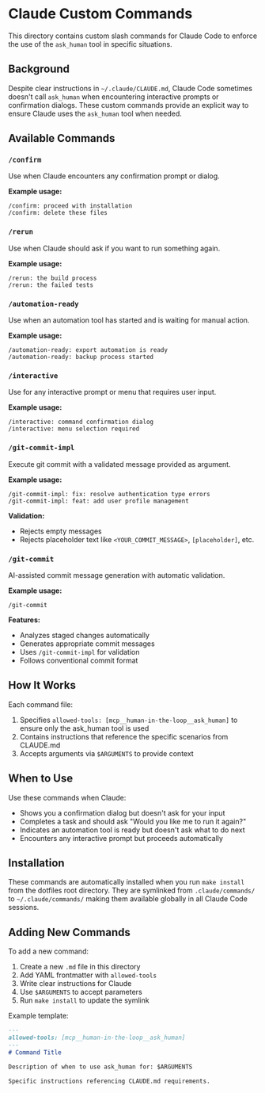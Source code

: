 # Claude Custom Commands

This directory contains custom slash commands for Claude Code to enforce the use of the `ask_human` tool in specific situations.

## Background

Despite clear instructions in `~/.claude/CLAUDE.md`, Claude Code sometimes doesn't call `ask_human` when encountering interactive prompts or confirmation dialogs. These custom commands provide an explicit way to ensure Claude uses the `ask_human` tool when needed.

## Available Commands

### `/confirm`
Use when Claude encounters any confirmation prompt or dialog.

**Example usage:**
```
/confirm: proceed with installation
/confirm: delete these files
```

### `/rerun`
Use when Claude should ask if you want to run something again.

**Example usage:**
```
/rerun: the build process
/rerun: the failed tests
```

### `/automation-ready`
Use when an automation tool has started and is waiting for manual action.

**Example usage:**
```
/automation-ready: export automation is ready
/automation-ready: backup process started
```

### `/interactive`
Use for any interactive prompt or menu that requires user input.

**Example usage:**
```
/interactive: command confirmation dialog
/interactive: menu selection required
```

### `/git-commit-impl`
Execute git commit with a validated message provided as argument.

**Example usage:**
```
/git-commit-impl: fix: resolve authentication type errors
/git-commit-impl: feat: add user profile management
```

**Validation:**
- Rejects empty messages
- Rejects placeholder text like `<YOUR_COMMIT_MESSAGE>`, `[placeholder]`, etc.

### `/git-commit`
AI-assisted commit message generation with automatic validation.

**Example usage:**
```
/git-commit
```

**Features:**
- Analyzes staged changes automatically
- Generates appropriate commit messages
- Uses `/git-commit-impl` for validation
- Follows conventional commit format

## How It Works

Each command file:
1. Specifies `allowed-tools: [mcp__human-in-the-loop__ask_human]` to ensure only the ask_human tool is used
2. Contains instructions that reference the specific scenarios from CLAUDE.md
3. Accepts arguments via `$ARGUMENTS` to provide context

## When to Use

Use these commands when Claude:
- Shows you a confirmation dialog but doesn't ask for your input
- Completes a task and should ask "Would you like me to run it again?"
- Indicates an automation tool is ready but doesn't ask what to do next
- Encounters any interactive prompt but proceeds automatically

## Installation

These commands are automatically installed when you run `make install` from the dotfiles root directory. They are symlinked from `.claude/commands/` to `~/.claude/commands/` making them available globally in all Claude Code sessions.

## Adding New Commands

To add a new command:

1. Create a new `.md` file in this directory
2. Add YAML frontmatter with `allowed-tools`
3. Write clear instructions for Claude
4. Use `$ARGUMENTS` to accept parameters
5. Run `make install` to update the symlink

Example template:
```markdown
---
allowed-tools: [mcp__human-in-the-loop__ask_human]
---
# Command Title

Description of when to use ask_human for: $ARGUMENTS

Specific instructions referencing CLAUDE.md requirements.
```
